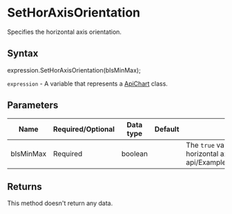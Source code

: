 # SetHorAxisOrientation

Specifies the horizontal axis orientation.

## Syntax

expression.SetHorAxisOrientation(bIsMinMax);

`expression` - A variable that represents a [ApiChart](../ApiChart.md) class.

## Parameters

| **Name** | **Required/Optional** | **Data type** | **Default** | **Description** |
| ------------- | ------------- | ------------- | ------------- | ------------- |
| bIsMinMax | Required | boolean |  | The <code>true</code> value will set the normal data direction for the horizontal axis (from minimum to maximum).* @see office-js-api/Examples/Word/ApiChart/Methods/SetHorAxisOrientation.js |

## Returns

This method doesn't return any data.